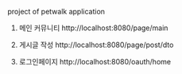 project of petwalk application

1. 메인 커뮤니티
http://localhost:8080/page/main

2. 게시글 작성
http://localhost:8080/page/post/dto


3. 로그인페이지 
http://localhost:8080/oauth/home
